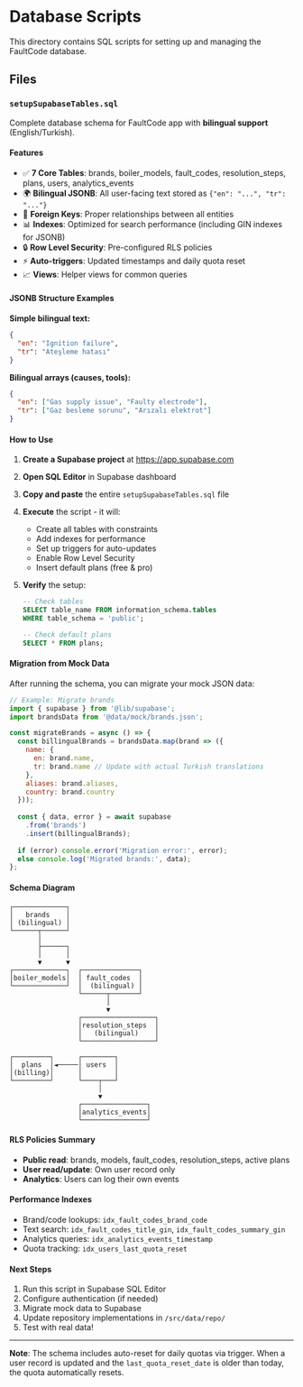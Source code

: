 # Database Scripts

This directory contains SQL scripts for setting up and managing the FaultCode database.

## Files

### `setupSupabaseTables.sql`

Complete database schema for FaultCode app with **bilingual support** (English/Turkish).

#### Features

- ✅ **7 Core Tables**: brands, boiler_models, fault_codes, resolution_steps, plans, users, analytics_events
- 🌍 **Bilingual JSONB**: All user-facing text stored as `{"en": "...", "tr": "..."}`
- 🔗 **Foreign Keys**: Proper relationships between all entities
- 📊 **Indexes**: Optimized for search performance (including GIN indexes for JSONB)
- 🔒 **Row Level Security**: Pre-configured RLS policies
- ⚡ **Auto-triggers**: Updated timestamps and daily quota reset
- 📈 **Views**: Helper views for common queries

#### JSONB Structure Examples

**Simple bilingual text:**
```json
{
  "en": "Ignition failure",
  "tr": "Ateşleme hatası"
}
```

**Bilingual arrays (causes, tools):**
```json
{
  "en": ["Gas supply issue", "Faulty electrode"],
  "tr": ["Gaz besleme sorunu", "Arızalı elektrot"]
}
```

#### How to Use

1. **Create a Supabase project** at https://app.supabase.com

2. **Open SQL Editor** in Supabase dashboard

3. **Copy and paste** the entire `setupSupabaseTables.sql` file

4. **Execute** the script - it will:
   - Create all tables with constraints
   - Add indexes for performance
   - Set up triggers for auto-updates
   - Enable Row Level Security
   - Insert default plans (free & pro)

5. **Verify** the setup:
   ```sql
   -- Check tables
   SELECT table_name FROM information_schema.tables 
   WHERE table_schema = 'public';
   
   -- Check default plans
   SELECT * FROM plans;
   ```

#### Migration from Mock Data

After running the schema, you can migrate your mock JSON data:

```javascript
// Example: Migrate brands
import { supabase } from '@lib/supabase';
import brandsData from '@data/mock/brands.json';

const migrateBrands = async () => {
  const billingualBrands = brandsData.map(brand => ({
    name: {
      en: brand.name,
      tr: brand.name // Update with actual Turkish translations
    },
    aliases: brand.aliases,
    country: brand.country
  }));
  
  const { data, error } = await supabase
    .from('brands')
    .insert(billingualBrands);
  
  if (error) console.error('Migration error:', error);
  else console.log('Migrated brands:', data);
};
```

#### Schema Diagram

```
┌─────────────┐
│   brands    │
│ (bilingual) │
└──────┬──────┘
       │
       ├──────┐
       │      │
       ▼      ▼
┌─────────────┐  ┌──────────────┐
│boiler_models│  │ fault_codes  │
└─────────────┘  │  (bilingual) │
                 └──────┬───────┘
                        │
                        ▼
                 ┌──────────────────┐
                 │resolution_steps  │
                 │   (bilingual)    │
                 └──────────────────┘

┌─────────┐      ┌────────┐
│  plans  │◄─────│ users  │
│(billing)│      │        │
└─────────┘      └────┬───┘
                      │
                      ▼
                 ┌────────────────┐
                 │analytics_events│
                 └────────────────┘
```

#### RLS Policies Summary

- **Public read**: brands, models, fault_codes, resolution_steps, active plans
- **User read/update**: Own user record only
- **Analytics**: Users can log their own events

#### Performance Indexes

- Brand/code lookups: `idx_fault_codes_brand_code`
- Text search: `idx_fault_codes_title_gin`, `idx_fault_codes_summary_gin`
- Analytics queries: `idx_analytics_events_timestamp`
- Quota tracking: `idx_users_last_quota_reset`

#### Next Steps

1. Run this script in Supabase SQL Editor
2. Configure authentication (if needed)
3. Migrate mock data to Supabase
4. Update repository implementations in `/src/data/repo/`
5. Test with real data!

---

**Note**: The schema includes auto-reset for daily quotas via trigger. When a user record is updated and the `last_quota_reset_date` is older than today, the quota automatically resets.

